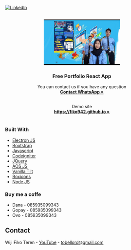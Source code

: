 <div id="top"></div>

[![LinkedIn][linkedin-shield]][linkedin-url]



<!-- PROJECT LOGO -->
<br />
<div align="center">
  <a href="https://tobelsoft.my.id">
    <img src="./banner.jpg" alt="Banner" width="250" height="150">
  </a>

  <h3 align="center">Free Portfolio React App</h3>

  <p align="center">
    You can contact us if you have any question
    <br />
    <a target="_blank" href="https://wa.me/6285935099343"><strong>Contact WhatsApp »</strong></a>
    <br />
    <br />
  </p>
  
  <p align="center">
    Demo site
    <br />
    <a target="_blank" href="https://fiko942.github.io"><strong>https://fiko942.github.io »</strong></a>
    <br />
    <br />
  </p>
</div>

### Built With

* [Electron JS](https://electronjs.org)
* [Bootstrap](https://getbootstrap.com)
* [Javascript](https://javascript.com)
* [Codeigniter](https://codeigniter.com)
* [JQuery](https://jquery.com)
* [AOS JS](https://michalsnik.github.io/aos/)
* [Vanilla Tilt](https://micku7zu.github.io/vanilla-tilt.js/)
* [Boxicons](https://boxicons.com/)
* [Node JS](https://nodejs.org/en/)

### Buy me a coffe

* Dana - 085935099343
* Gopay - 085935099343
* Ovo - 085935099343

## Contact

Wiji Fiko Teren - [YouTube](https://www.youtube.com/channel/UCg0vH4hDGuLQlAxtfGCSL9A) - tobellord@gmail.com

<!-- MARKDOWN LINKS & IMAGES -->
<!-- https://www.markdownguide.org/basic-syntax/#reference-style-links -->
[linkedin-shield]: https://img.shields.io/badge/-LinkedIn-black.svg?style=for-the-badge&logo=linkedin&colorB=555
[linkedin-url]: https://www.linkedin.com/in/wiji-fiko-teren-4a7a00219/
